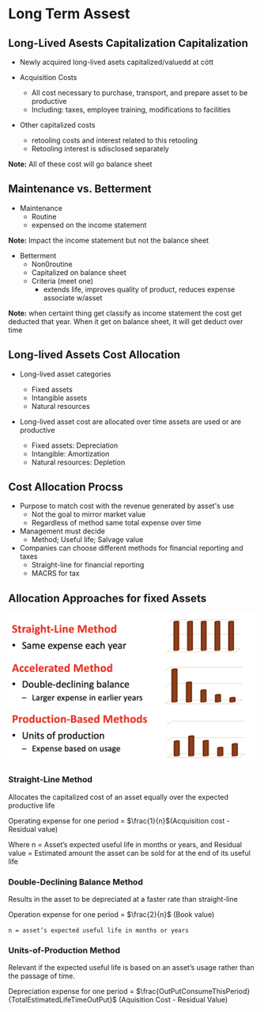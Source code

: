 # Long Term Assest 

## Long-Lived Asests Capitalization Capitalization
* Newly acquired long-lived asets capitalized/valuedd at cótt

* Acquisition Costs
    - All cost necessary to purchase, transport, and prepare asset to be productive 
    - Including: taxes, employee training, modifications to facilities

* Other capitalized costs
    - retooling costs and interest related to this retooling
    - Retooling interest is sdisclosed separately 

**Note:** All of these cost will go balance sheet 

## Maintenance vs. Betterment 

* Maintenance 
    - Routine
    - expensed on the income statement 

**Note:** Impact the income statement but not the balance sheet 

* Betterment
    - Non0routine
    - Capitalized on balance sheet
    - Criteria (meet one)
        - extends life, improves quality of product, reduces expense associate w/asset 

**Note:** when certaint thing get classify as income statement the cost get deducted that year. When it get on balance sheet, it will get deduct over time 

## Long-lived Assets Cost Allocation 
* Long-lived asset categories
    - Fixed assets
    - Intangible assets
    - Natural resources

* Long-lived asset cost are allocated over time assets are used or are productive 
    - Fixed assets: Depreciation 
    - Intangible: Amortization
    - Natural resources: Depletion 

## Cost Allocation Procss 
* Purpose to match cost with the revenue generated by asset's use 
    - Not the goal to mirror market value 
    - Regardless of method same total expense over time 
* Management must decide 
    - Method; Useful life; Salvage value 
* Companies can choose different methods for financial reporting and taxes
    - Straight-line for financial reporting 
    - MACRS for tax 

## Allocation Approaches for fixed Assets 

![Depreciation](depreciation.png)

### Straight-Line Method 

Allocates the capitalized cost of an asset equally over the expected productive life

Operating expense for one period = $\frac{1}{n}$(Acquisition cost - Residual value)

Where n = Asset’s expected useful life in months or years, and Residual value = Estimated amount the asset can be sold for at the end of its useful life

### Double-Declining Balance Method
Results in the asset to be depreciated at a faster rate than straight-line 

Operation expense for one period = $\frac{2}{n}$ (Book value)

`n = asset’s expected useful life in months or years`


### Units-of-Production Method

Relevant if the expected useful life is based on an asset’s usage rather than the passage of time.

Depreciation expense for one period  = $\frac{OutPutConsumeThisPeriod}{TotalEstimatedLifeTimeOutPut}$ (Aquisition Cost - Residual Value)
